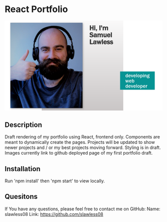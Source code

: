# React Portfolio   
  
  
  ![screenshot](screenshot.png)

  ## Description
  Draft rendering of my portfolio using React, frontend only. Components are meant to dynamically create the pages. Projects will be updated to show newer projects and / or my best projects moving forward. Styling is in draft. Images currently link to github deployed page of my first portfolio draft. 

  ## Installation 
  Run 'npm install' then 'npm start' to view locally. 


  ## Quesitons 
  If You have any questions, please feel free to contact me on GitHub:
  Name: slawless08
  Link: https://github.com/slawless08